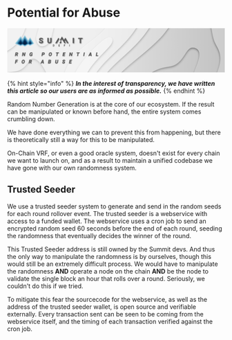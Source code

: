 # Potential for Abuse

![](../../.gitbook/assets/rng-potential-for-abuse-masthead.jpg)

{% hint style="info" %}
_**In the interest of transparency, we have written this article so our users are as informed as possible.**_
{% endhint %}

Random Number Generation is at the core of our ecosystem. If the result can be manipulated or known before hand, the entire system comes crumbling down.  
  
We have done everything we can to prevent this from happening, but there is theoretically still a way for this to be manipulated.

On-Chain VRF, or even a good oracle system, doesn't exist for every chain we want to launch on, and as a result to maintain a unified codebase we have gone with our own randomness system.

## Trusted Seeder

We use a trusted seeder system to generate and send in the random seeds for each round rollover event. The trusted seeder is a webservice with access to a funded wallet. The webservice uses a cron job to send an encrypted random seed 60 seconds before the end of each round, seeding the randomness that eventually decides the winner of the round.

This Trusted Seeder address is still owned by the Summit devs. And thus the only way to manipulate the randomness is by ourselves, though this would still be an extremely difficult process. We would have to manipulate the randomness **AND** operate a node on the chain **AND** be the node to validate the single block an hour that rolls over a round. Seriously, we couldn't do this if we tried.

To mitigate this fear the sourcecode for the webservice, as well as the address of the trusted seeder wallet, is open source and verifiable externally. Every transaction sent can be seen to be coming from the webservice itself, and the timing of each transaction verified against the cron job.

